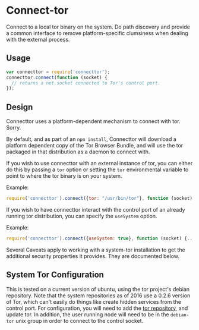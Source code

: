 Connect-tor
===========

Connect to a local tor binary on the system. Do path discovery and provide
a common interface to remove platform-specific clumsiness when dealing with the
external process.

Usage
------

```javascript
var connecttor = require('connecttor');
connecttor.connect(function (socket) {
  // returns a net.socket connected to Tor's control port.
});
```

Design
------------
Connecttor uses a platform-dependent mechanism to connect with tor. Sorry.

By default, and as part of an `npm install`, Connecttor will download a platform
dependent copy of the Tor Browser Bundle, and will use the tor packaged in that
distribution as a daemon to connect with.

If you wish to use connecttor with an external instance of tor, you can either
do this by passing a `tor` option or setting the `tor` environmental variable
to point to where the tor binary is on your system.

Example:
```javascript
require('connecttor').connect({tor: "/usr/bin/tor"}, function (socket) {...});
```

If you wish to have connecttor interact with the control port of an already
running tor distribution, you can specify the `useSystem` option.

Example:
```javascript
require('connecttor').connect({useSystem: true}, function (socket) {...});
```

Several Caveats apply to working with a system-tor installation to get the
additional security properties it provides. They are documented below.

System Tor Configuration
------------------------

This is tested on a current version of ubuntu, using the tor project's debian
repository. Note that the system repositories as of 2016 use a 0.2.6 version of
Tor, which can't easily do things like create hidden services from the control
port. For configuration, you will need to add the
[tor repository](https://www.torproject.org/docs/debian.html.en), and
update tor. In addition, the user running node will need to be
in the `debian-tor` unix group in order to connect to the control socket.

